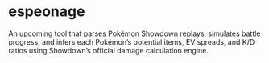 # espeonage
An upcoming tool that parses Pokémon Showdown replays, simulates battle progress, and infers each Pokémon’s potential items, EV spreads, and K/D ratios using Showdown’s official damage calculation engine.
